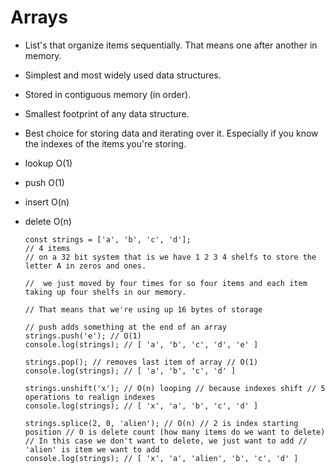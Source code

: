 # Arrays

* List's that organize items sequentially. That means one after another in memory.
* Simplest and most widely used data structures.
* Stored in contiguous memory (in order).
* Smallest footprint of any data structure.
* Best choice for storing data and iterating over it. Especially if you know the indexes of the items you're storing.
* lookup O(1)
* push O(1)
* insert O(n)
* delete O(n)

      const strings = ['a', 'b', 'c', 'd'];
      // 4 items
      // on a 32 bit system that is we have 1 2 3 4 shelfs to store the letter A in zeros and ones.

      //  we just moved by four times for so four items and each item taking up four shelfs in our memory.

      // That means that we're using up 16 bytes of storage

      // push adds something at the end of an array
      strings.push('e'); // O(1)
      console.log(strings); // [ 'a', 'b', 'c', 'd', 'e' ]

      strings.pop(); // removes last item of array // O(1)
      console.log(strings); // [ 'a', 'b', 'c', 'd' ]

      strings.unshift('x'); // O(n) looping // because indexes shift // 5 operations to realign indexes
      console.log(strings); // [ 'x', 'a', 'b', 'c', 'd' ]

      strings.splice(2, 0, 'alien'); // O(n) // 2 is index starting position // 0 is delete count (how many items do we want to delete) // In this case we don't want to delete, we just want to add // 'alien' is item we want to add
      console.log(strings); // [ 'x', 'a', 'alien', 'b', 'c', 'd' ]
